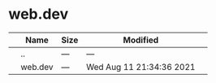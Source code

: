 # web.dev

<table><thead><tr class="header"><th></th><th>Name</th><th>Size</th><th>Modified</th><th></th></tr></thead><tbody><tr class="odd"><td></td><td><span class="goup">..</span></td><td>—</td><td>—</td><td></td></tr><tr class="even"><td></td><td><span class="name">web.dev</span></td><td>—</td><td>Wed Aug 11 21:34:36 2021</td><td></td></tr></tbody></table>
